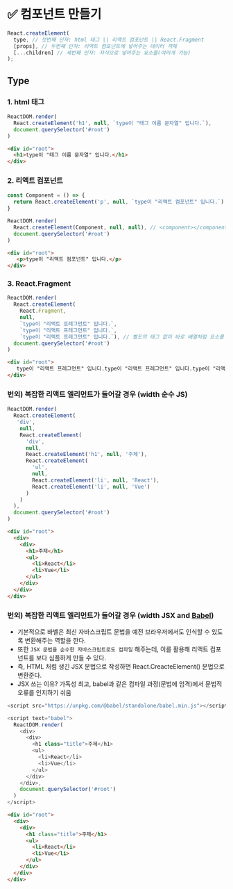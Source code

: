 # ✅ 컴포넌트 만들기
```js
React.createElement(
  type, // 첫번째 인자: html 태그 || 리액트 컴포넌트 || React.Fragment
  [props], // 두번째 인자: 리액트 컴포넌트에 넣어주는 데이터 객체
  [...children] // 세번째 인자: 자식으로 넣어주는 요소들(여러개 가능)
);
```
## Type
### 1. html 태그
```js
ReactDOM.render(
  React.createElement('h1', null, `type이 "태그 이름 문자열" 입니다.`),
  document.querySelector('#root')
)
```
```html
<div id="root">
  <h1>type이 "태그 이름 문자열" 입니다.</h1>
</div>
```
### 2. 리액트 컴포넌트
```js
const Component = () => {
  return React.createElement('p', null, `type이 "리액트 컴포넌트" 입니다.`)
}

ReactDOM.render(
  React.createElement(Component, null, null), // <component></component> = </component> 
  document.querySelector('#root')
)
```
```html
<div id="root">
   <p>type이 "리액트 컴포넌트" 입니다.</p>
</div>
```
### 3. React.Fragment
```js
ReactDOM.render(
  React.createElement(
    React.Fragment,
    null,
    `type이 "리액트 프레그먼트" 입니다.`,
    `type이 "리액트 프레그먼트" 입니다.`,
    `type이 "리액트 프레그먼트" 입니다.`), // 별도의 태그 없이 바로 배열처럼 요소를 넣고 싶을 때
  document.querySelector('#root')
)
```
```html
<div id="root">
   type이 "리액트 프레그먼트" 입니다.type이 "리액트 프레그먼트" 입니다.type이 "리액트 프레그먼트" 입니다.
</div>
```
### 번외) 복잡한 리액트 엘리먼트가 들어갈 경우 (width 순수 JS)
```js
ReactDOM.render(
  React.createElement(
   'div',
    null,
    React.createElement(
      'div',
      null,
      React.createElement('h1', null, '주제'),
      React.createElement(
        'ul',
        null,
        React.createElement('li', null, 'React'),
        React.createElement('li', null, 'Vue')
      )
    )
  ),
  document.querySelector('#root')
)
```
```html
<div id="root">
  <div>
    <div>
      <h1>주제</h1>
      <ul>
        <li>React</li>
        <li>Vue</li>
      </ul>
    </div>
  </div>
</div>
```
### 번외) 복잡한 리액트 엘리먼트가 들어갈 경우 (width JSX and [Babel](https://babeljs.io/))
* 기본적으로 바벨은 최신 자바스크립트 문법을 예전 브라우저에서도 인식할 수 있도록 변환해주는 역할을 한다.
* 또한 `JSX 문법을 순수한 자바스크립트로도 컴파일` 해주는데, 이를 활용해 리액트 컴포넌트를 보다 심플하게 만들 수 있다.  
* 즉, HTML 처럼 생긴 JSX 문법으로 작성하면 React.CreacteElement() 문법으로 변환준다.  
* JSX 쓰는 이유? 가독성 최고, babel과 같은 컴파일 과정(문법에 엄격)에서 문법적 오류를 인지하기 쉬움
```js
<script src="https://unpkg.com/@babel/standalone/babel.min.js"></script>
```
```js
<script text="babel">
  ReactDOM.render(
    <div>
      <div>
        <h1 class="title">주제</h1>
        <ul>
          <li>React</li>
          <li>Vue</li>
        </ul>
      </div>
    </div>,
    document.querySelector('#root')
  )
</script> 
```
```html
<div id="root">
  <div>
    <div>
      <h1 class="title">주제</h1>
      <ul>
        <li>React</li>
        <li>Vue</li>
      </ul>
    </div>
  </div>
</div>
```
